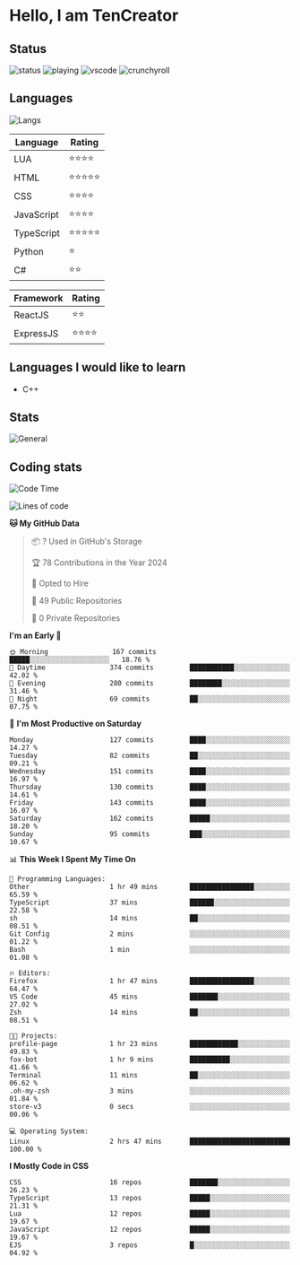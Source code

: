 # Hello, I am TenCreator

## Status
![status](https://api.statusbadges.me/badge/status/518334475038359555?simple=true&style=for-the-badge)
![playing](https://api.statusbadges.me/badge/playing/518334475038359555?style=for-the-badge)
![vscode](https://api.statusbadges.me/badge/vscode/518334475038359555?style=for-the-badge)
![crunchyroll](https://api.statusbadges.me/badge/crunchyroll/518334475038359555?style=for-the-badge)

## Languages
![Langs](https://github-readme-stats.vercel.app/api/top-langs/?username=tencreator&layout=compact&theme=radical)


|Language|Rating|
|--------|------|
|LUA|⭐️⭐️⭐️⭐️|
|HTML|⭐️⭐️⭐️⭐️⭐️|
|CSS|⭐️⭐️⭐️⭐️|
|JavaScript|⭐️⭐️⭐️⭐️|
|TypeScript|⭐️⭐️⭐️⭐️⭐️|
|Python|⭐️|
|C#|⭐️⭐️ |

|Framework|Rating|
|--------|------|
|ReactJS|⭐️⭐️|
|ExpressJS|⭐️⭐️⭐️⭐️|

## Languages I would like to learn
- C++

## Stats
![General](https://github-readme-stats.vercel.app/api?username=tencreator&show_icons=true&theme=radical)

## Coding stats
<!--START_SECTION:waka-->
![Code Time](http://img.shields.io/badge/Code%20Time-93%20hrs%2025%20mins-blue)

![Lines of code](https://img.shields.io/badge/From%20Hello%20World%20I%27ve%20Written-481.9%20thousand%20lines%20of%20code-blue)

**🐱 My GitHub Data** 

> 📦 ? Used in GitHub's Storage 
 > 
> 🏆 78 Contributions in the Year 2024
 > 
> 💼 Opted to Hire
 > 
> 📜 49 Public Repositories 
 > 
> 🔑 0 Private Repositories 
 > 
**I'm an Early 🐤** 

```text
🌞 Morning                167 commits         █████░░░░░░░░░░░░░░░░░░░░   18.76 % 
🌆 Daytime                374 commits         ███████████░░░░░░░░░░░░░░   42.02 % 
🌃 Evening                280 commits         ████████░░░░░░░░░░░░░░░░░   31.46 % 
🌙 Night                  69 commits          ██░░░░░░░░░░░░░░░░░░░░░░░   07.75 % 
```
📅 **I'm Most Productive on Saturday** 

```text
Monday                   127 commits         ████░░░░░░░░░░░░░░░░░░░░░   14.27 % 
Tuesday                  82 commits          ██░░░░░░░░░░░░░░░░░░░░░░░   09.21 % 
Wednesday                151 commits         ████░░░░░░░░░░░░░░░░░░░░░   16.97 % 
Thursday                 130 commits         ████░░░░░░░░░░░░░░░░░░░░░   14.61 % 
Friday                   143 commits         ████░░░░░░░░░░░░░░░░░░░░░   16.07 % 
Saturday                 162 commits         █████░░░░░░░░░░░░░░░░░░░░   18.20 % 
Sunday                   95 commits          ███░░░░░░░░░░░░░░░░░░░░░░   10.67 % 
```


📊 **This Week I Spent My Time On** 

```text
💬 Programming Languages: 
Other                    1 hr 49 mins        ████████████████░░░░░░░░░   65.59 % 
TypeScript               37 mins             ██████░░░░░░░░░░░░░░░░░░░   22.58 % 
sh                       14 mins             ██░░░░░░░░░░░░░░░░░░░░░░░   08.51 % 
Git Config               2 mins              ░░░░░░░░░░░░░░░░░░░░░░░░░   01.22 % 
Bash                     1 min               ░░░░░░░░░░░░░░░░░░░░░░░░░   01.08 % 

🔥 Editors: 
Firefox                  1 hr 47 mins        ████████████████░░░░░░░░░   64.47 % 
VS Code                  45 mins             ███████░░░░░░░░░░░░░░░░░░   27.02 % 
Zsh                      14 mins             ██░░░░░░░░░░░░░░░░░░░░░░░   08.51 % 

🐱‍💻 Projects: 
profile-page             1 hr 23 mins        ████████████░░░░░░░░░░░░░   49.83 % 
fox-bot                  1 hr 9 mins         ██████████░░░░░░░░░░░░░░░   41.66 % 
Terminal                 11 mins             ██░░░░░░░░░░░░░░░░░░░░░░░   06.62 % 
.oh-my-zsh               3 mins              ░░░░░░░░░░░░░░░░░░░░░░░░░   01.84 % 
store-v3                 0 secs              ░░░░░░░░░░░░░░░░░░░░░░░░░   00.06 % 

💻 Operating System: 
Linux                    2 hrs 47 mins       █████████████████████████   100.00 % 
```

**I Mostly Code in CSS** 

```text
CSS                      16 repos            ███████░░░░░░░░░░░░░░░░░░   26.23 % 
TypeScript               13 repos            █████░░░░░░░░░░░░░░░░░░░░   21.31 % 
Lua                      12 repos            █████░░░░░░░░░░░░░░░░░░░░   19.67 % 
JavaScript               12 repos            █████░░░░░░░░░░░░░░░░░░░░   19.67 % 
EJS                      3 repos             █░░░░░░░░░░░░░░░░░░░░░░░░   04.92 % 
```




<!--END_SECTION:waka-->
